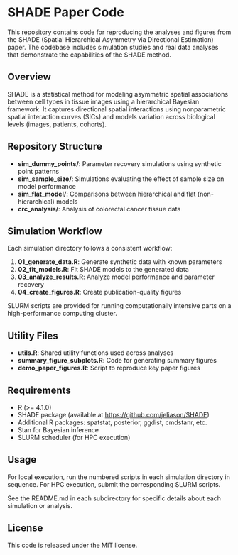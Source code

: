 # SHADE Paper Code

This repository contains code for reproducing the analyses and figures from the SHADE (Spatial Hierarchical Asymmetry via Directional Estimation) paper. The codebase includes simulation studies and real data analyses that demonstrate the capabilities of the SHADE method.

## Overview

SHADE is a statistical method for modeling asymmetric spatial associations between cell types in tissue images using a hierarchical Bayesian framework. It captures directional spatial interactions using nonparametric spatial interaction curves (SICs) and models variation across biological levels (images, patients, cohorts).

## Repository Structure

- **sim_dummy_points/**: Parameter recovery simulations using synthetic point patterns
- **sim_sample_size/**: Simulations evaluating the effect of sample size on model performance
- **sim_flat_model/**: Comparisons between hierarchical and flat (non-hierarchical) models
- **crc_analysis/**: Analysis of colorectal cancer tissue data

## Simulation Workflow

Each simulation directory follows a consistent workflow:

1. **01_generate_data.R**: Generate synthetic data with known parameters
2. **02_fit_models.R**: Fit SHADE models to the generated data
3. **03_analyze_results.R**: Analyze model performance and parameter recovery
4. **04_create_figures.R**: Create publication-quality figures

SLURM scripts are provided for running computationally intensive parts on a high-performance computing cluster.

## Utility Files

- **utils.R**: Shared utility functions used across analyses
- **summary_figure_subplots.R**: Code for generating summary figures
- **demo_paper_figures.R**: Script to reproduce key paper figures

## Requirements

- R (>= 4.1.0)
- SHADE package (available at https://github.com/jeliason/SHADE)
- Additional R packages: spatstat, posterior, ggdist, cmdstanr, etc.
- Stan for Bayesian inference
- SLURM scheduler (for HPC execution)

## Usage

For local execution, run the numbered scripts in each simulation directory in sequence. For HPC execution, submit the corresponding SLURM scripts. 

See the README.md in each subdirectory for specific details about each simulation or analysis.

## License

This code is released under the MIT license.